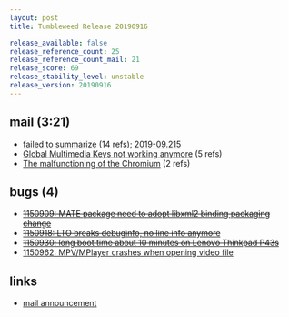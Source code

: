 ```yaml
---
layout: post
title: Tumbleweed Release 20190916

release_available: false
release_reference_count: 25
release_reference_count_mail: 21
release_score: 69
release_stability_level: unstable
release_version: 20190916
---
```


## mail (3:21)

- [failed to summarize](https://lists.opensuse.org/opensuse-factory/2019-09/msg00151.html) (14 refs); [2019-09.215](https://lists.opensuse.org/opensuse-factory/2019-09/msg00215.html)
- [Global Multimedia Keys not working anymore](https://lists.opensuse.org/opensuse-factory/2019-09/msg00219.html) (5 refs)
- [The malfunctioning of the Chromium](https://lists.opensuse.org/opensuse-factory/2019-09/msg00149.html) (2 refs)

## bugs (4)

<!--more-->

- ~~[1150909: MATE package need to adopt libxml2 binding packaging change](https://bugzilla.opensuse.org/show_bug.cgi?id=1150909)~~
- ~~[1150918: LTO breaks debuginfo, no line info anymore](https://bugzilla.opensuse.org/show_bug.cgi?id=1150918)~~
- ~~[1150930: long boot time about 10 minutes on Lenovo Thinkpad P43s](https://bugzilla.opensuse.org/show_bug.cgi?id=1150930)~~
- [1150962: MPV/MPlayer crashes when opening video file](https://bugzilla.opensuse.org/show_bug.cgi?id=1150962)



## links

- [mail announcement](https://lists.opensuse.org/opensuse-factory/2019-09/msg00148.html)
